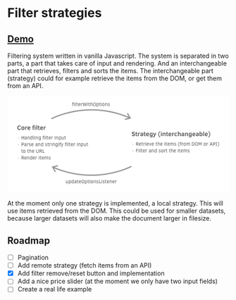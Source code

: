 # Filter strategies

## [Demo](https://wiljanslofstra.com/filter-strategies)

Filtering system written in vanilla Javascript. The system is separated in two parts, a part that
takes care of input and rendering. And an interchangeable part that retrieves, filters and sorts
the items. The interchangeable part (strategy) could for example retrieve the items from the DOM,
or get them from an API.

![](docs/graph.png)

At the moment only one strategy is implemented, a local strategy. This will use items retrieved
from the DOM. This could be used for smaller datasets, because larger datasets will also make the
document larger in filesize.

## Roadmap
- [ ] Pagination
- [ ] Add remote strategy (fetch items from an API)
- [x] Add filter remove/reset button and implementation
- [ ] Add a nice price slider (at the moment we only have two input fields)
- [ ] Create a real life example
